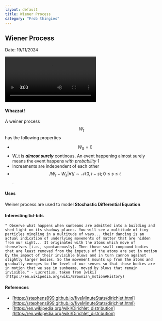 ```yaml
---
layout: default
title: Wiener Process
category: "Prob thingies"
---
```

## Wiener Process

Date: 19/11/2024

![brownian_motion](https://upload.wikimedia.org/wikipedia/commons/transcoded/a/a9/2D_Random_Walk_400x400.ogv/2D_Random_Walk_400x400.ogv.360p.vp9.webm)

#### Whazzat!

A weiner process $$ W_t $$ has the following properties 
 - $$ W_0 = 0 $$
 - W_t is ***almost surely*** continous. An event happening almost surely means the event happens _with probability 1_
 - Increaments are independent of each other
 - $$ /{ W_t - W_s | \forall t /} \sim \mathcal{N}(0, t-s) ; 0\leq s \leq t $$. 
  
#### Uses

Weiner process are used to model **Stochastic Differential Equation**.


#### Interesting tid-bits

    " Observe what happens when sunbeams are admitted into a building and shed light on its shadowy places. You will see a multitude of tiny particles mingling in a multitude of ways... their dancing is an actual indication of underlying movements of matter that are hidden from our sight... It originates with the atoms which move of themselves [i.e., spontaneously]. Then those small compound bodies that are least removed from the impetus of the atoms are set in motion by the impact of their invisible blows and in turn cannon against slightly larger bodies. So the movement mounts up from the atoms and gradually emerges to the level of our senses so that those bodies are in motion that we see in sunbeams, moved by blows that remain invisible." - Lucretius, taken from [wiki](https://en.wikipedia.org/wiki/Brownian_motion#History)



#### References
- [https://stephens999.github.io/fiveMinuteStats/dirichlet.html](https://stephens999.github.io/fiveMinuteStats/dirichlet.html)
- [https://en.wikipedia.org/wiki/Dirichlet_distribution](https://en.wikipedia.org/wiki/Dirichlet_distribution)